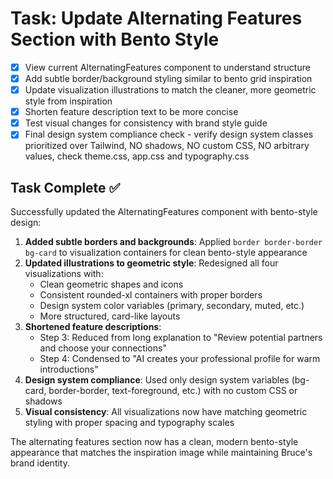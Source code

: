 # Task: Update Alternating Features Section with Bento Style

- [x] View current AlternatingFeatures component to understand structure
- [x] Add subtle border/background styling similar to bento grid inspiration
- [x] Update visualization illustrations to match the cleaner, more geometric style from inspiration
- [x] Shorten feature description text to be more concise
- [x] Test visual changes for consistency with brand style guide
- [x] Final design system compliance check - verify design system classes prioritized over Tailwind, NO shadows, NO custom CSS, NO arbitrary values, check theme.css, app.css and typography.css

## Task Complete ✅

Successfully updated the AlternatingFeatures component with bento-style design:

1. **Added subtle borders and backgrounds**: Applied `border border-border bg-card` to visualization containers for clean bento-style appearance
2. **Updated illustrations to geometric style**: Redesigned all four visualizations with:
   - Clean geometric shapes and icons
   - Consistent rounded-xl containers with proper borders
   - Design system color variables (primary, secondary, muted, etc.)
   - More structured, card-like layouts
3. **Shortened feature descriptions**: 
   - Step 3: Reduced from long explanation to "Review potential partners and choose your connections"
   - Step 4: Condensed to "AI creates your professional profile for warm introductions"
4. **Design system compliance**: Used only design system variables (bg-card, border-border, text-foreground, etc.) with no custom CSS or shadows
5. **Visual consistency**: All visualizations now have matching geometric styling with proper spacing and typography scales

The alternating features section now has a clean, modern bento-style appearance that matches the inspiration image while maintaining Bruce's brand identity.